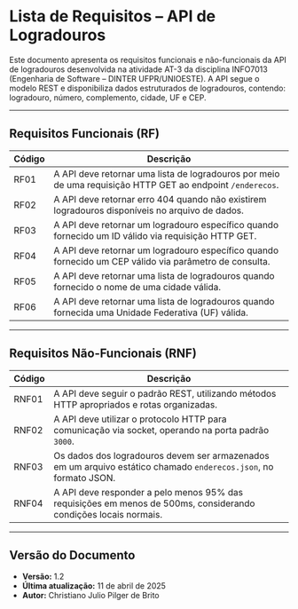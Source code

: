 # Lista de Requisitos – API de Logradouros

Este documento apresenta os requisitos funcionais e não-funcionais da API de logradouros desenvolvida na atividade AT-3 da disciplina INFO7013 (Engenharia de Software – DINTER UFPR/UNIOESTE). A API segue o modelo REST e disponibiliza dados estruturados de logradouros, contendo: logradouro, número, complemento, cidade, UF e CEP.

---

## Requisitos Funcionais (RF)

| Código | Descrição                                                                                              |
|--------|--------------------------------------------------------------------------------------------------------|
| RF01   | A API deve retornar uma lista de logradouros por meio de uma requisição HTTP GET ao endpoint `/enderecos`. |
| RF02   | A API deve retornar erro 404 quando não existirem logradouros disponíveis no arquivo de dados.         |
| RF03   | A API deve retornar um logradouro específico quando fornecido um ID válido via requisição HTTP GET.    |
| RF04   | A API deve retornar um logradouro específico quando fornecido um CEP válido via parâmetro de consulta. |
| RF05   | A API deve retornar uma lista de logradouros quando fornecido o nome de uma cidade válida.             |
| RF06   | A API deve retornar uma lista de logradouros quando fornecida uma Unidade Federativa (UF) válida.      |

---

## Requisitos Não-Funcionais (RNF)

| Código | Descrição                                                                                                         |
|--------|-------------------------------------------------------------------------------------------------------------------|
| RNF01  | A API deve seguir o padrão REST, utilizando métodos HTTP apropriados e rotas organizadas.                        |
| RNF02  | A API deve utilizar o protocolo HTTP para comunicação via socket, operando na porta padrão `3000`.               |
| RNF03  | Os dados dos logradouros devem ser armazenados em um arquivo estático chamado `enderecos.json`, no formato JSON. |
| RNF04  | A API deve responder a pelo menos 95% das requisições em menos de 500ms, considerando condições locais normais.  |

---

## Versão do Documento

- **Versão:** 1.2  
- **Última atualização:** 11 de abril de 2025  
- **Autor:** Christiano Julio Pilger de Brito
